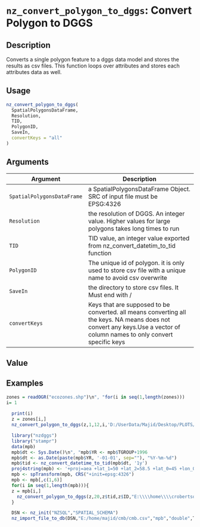 # `nz_convert_polygon_to_dggs`: Convert Polygon to DGGS

## Description


 Converts a single polygon feature to a dggs data model and stores the results as csv files.
 This function loops over attributes and stores each attributes data as well.


## Usage

```r
nz_convert_polygon_to_dggs(
  SpatialPolygonsDataFrame,
  Resolution,
  TID,
  PolygonID,
  SaveIn,
  convertKeys = "all"
)
```


## Arguments

Argument      |Description
------------- |----------------
```SpatialPolygonsDataFrame```     |     a SpatialPolygonsDataFrame Object. SRC of input file must be EPSG:4326
```Resolution```     |     the resolution of DGGS. An integer value. Higher values for large polygons takes long times to run
```TID```     |     TID value, an integer value exported from nz_convert_datetim_to_tid function
```PolygonID```     |     The unique id of polygon. it is only used to store csv file with a unique name to avoid csv overwrite
```SaveIn```     |     the directory to store csv files. It Must end with /
```convertKeys```     |     Keys that are supposed to be converted. all means converting all the keys. NA means does not convert any keys.Use a vector of column names to only convert specific keys

## Value


 


## Examples

```r
zones = readOGR("ecozones.shp")\n", "for(i in seq(1,length(zones)))
i= 1
  
  print(i)
  z = zones[i,]
  nz_convert_polygon_to_dggs(z,1,12,i,'D:/UserData/Majid/Desktop/PLOTS/')

  library("nzdggs")
  library("stampr")
  data(mpb)
  mpb$dt <- Sys.Date()\n", "mpb$YR <- mpb$TGROUP+1996
  mpb$dt <- as.Date(paste(mpb$YR, '-01-01', sep=""), "%Y-%m-%d")
  mpb$tid <- nz_convert_datetime_to_tid(mpb$dt, '1y')
  proj4string(mpb) <- '+proj=aea +lat_1=50 +lat_2=58.5 +lat_0=45 +lon_0=-126 +x_0=1000000 +y_0=0 +ellps=GRS80 +datum=NAD83 +units=m +no_defs'
  mpb <- spTransform(mpb, CRS("+init=epsg:4326")
  mpb <- mpb[,c(1,6)]
  for(i in seq(1,length(mpb))){
  z = mpb[i,]
    nz_convert_polygon_to_dggs(z,20,z$tid,z$ID,"E:\\\\home\\\\crobertson\\\\")
  }

  DSN <- nz_init("NZSQL","SPATIAL_SCHEMA")
  nz_import_file_to_db(DSN,"E:/home/majid/cmb/cmb.csv","mpb","double",T,max_errors= 4400)
 ```
